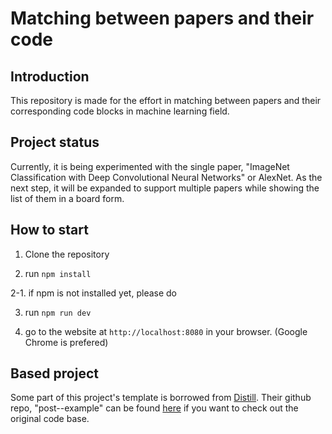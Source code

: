 # Matching between papers and their code

## Introduction
This repository is made for the effort in matching between papers and their corresponding code blocks in machine learning field. 

## Project status
Currently, it is being experimented with the single paper, "ImageNet Classification with Deep Convolutional Neural Networks" or AlexNet. As the next step, it will be expanded to support multiple papers while showing the list of them in a board form. 

## How to start
1. Clone the repository

2. run `npm install`

2-1. if npm is not installed yet, please do

3. run `npm run dev`

4. go to the website at `http://localhost:8080` in your browser. (Google Chrome is prefered)

## Based project
Some part of this project's template is borrowed from [Distill](https://distill.pub). Their github repo, "post--example" can be found [here](https://github.com/distillpub/post--momentum) if you want to check out the original code base.
